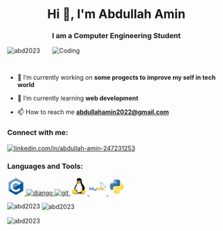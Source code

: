 <h1 align="center">Hi 👋, I'm Abdullah Amin</h1>
<h3 align="center">I am a Computer Engineering Student</h3>
<img align="right" alt="Coding" width="400" src="https://drive.google.com/file/d/11kfV4a-uypwEqCr3Th-vMtfhZe1aTxUI/view?usp=share_link">

<p align="left"> <img src="https://komarev.com/ghpvc/?username=abd2023&label=Profile%20views&color=0e75b6&style=flat" alt="abd2023" /> </p>

<p align="left"> <a href="https://twitter.com/" target="blank"><img src="https://img.shields.io/twitter/follow/?logo=twitter&style=for-the-badge" alt="" /></a> </p>

- 🔭 I’m currently working on **some progects to improve my self in tech world**

- 🌱 I’m currently learning **web development**

- 📫 How to reach me **abdullahamin2022@gmail.com**

<h3 align="left">Connect with me:</h3>
<p align="left">
<a href="https://linkedin.com/in/linkedin.com/in/abdullah-amin-247231253" target="blank"><img align="center" src="https://raw.githubusercontent.com/rahuldkjain/github-profile-readme-generator/master/src/images/icons/Social/linked-in-alt.svg" alt="linkedin.com/in/abdullah-amin-247231253" height="30" width="40" /></a>
</p>

<h3 align="left">Languages and Tools:</h3>
<p align="left"> <a href="https://www.cprogramming.com/" target="_blank" rel="noreferrer"> <img src="https://raw.githubusercontent.com/devicons/devicon/master/icons/c/c-original.svg" alt="c" width="40" height="40"/> </a> <a href="https://www.djangoproject.com/" target="_blank" rel="noreferrer"> <img src="https://cdn.worldvectorlogo.com/logos/django.svg" alt="django" width="40" height="40"/> </a> <a href="https://git-scm.com/" target="_blank" rel="noreferrer"> <img src="https://www.vectorlogo.zone/logos/git-scm/git-scm-icon.svg" alt="git" width="40" height="40"/> </a> <a href="https://www.linux.org/" target="_blank" rel="noreferrer"> <img src="https://raw.githubusercontent.com/devicons/devicon/master/icons/linux/linux-original.svg" alt="linux" width="40" height="40"/> </a> <a href="https://www.mysql.com/" target="_blank" rel="noreferrer"> <img src="https://raw.githubusercontent.com/devicons/devicon/master/icons/mysql/mysql-original-wordmark.svg" alt="mysql" width="40" height="40"/> </a> <a href="https://www.python.org" target="_blank" rel="noreferrer"> <img src="https://raw.githubusercontent.com/devicons/devicon/master/icons/python/python-original.svg" alt="python" width="40" height="40"/> </a> </p>

<p><img align="left" src="https://github-readme-stats.vercel.app/api/top-langs?username=abd2023&show_icons=true&locale=en&layout=compact" alt="abd2023" /></p>

<p>&nbsp;<img align="center" src="https://github-readme-stats.vercel.app/api?username=abd2023&show_icons=true&locale=en" alt="abd2023" /></p>

<p><img align="center" src="https://github-readme-streak-stats.herokuapp.com/?user=abd2023&" alt="abd2023" /></p>
